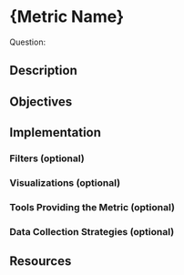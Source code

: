 # {Metric Name}

Question: 

## Description

## Objectives

## Implementation

### Filters (optional)

### Visualizations (optional)

### Tools Providing the Metric (optional)

### Data Collection Strategies (optional)

## Resources
